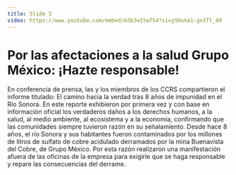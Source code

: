```yaml
---
title: Slide 3
video: https://www.youtube.com/embed/m3bJwItwTS4?si=ySHukA1-gnJTl_49
---
```


# Por las afectaciones a la salud Grupo México: ¡Hazte responsable!

En conferencia de prensa, las y los miembros de los CCRS compartieron el informe titulado: El camino hacia la verdad tras 8 años de impunidad en el Río Sonora. En este reporte exhibieron por primera vez y con base en información oficial los verdaderos daños a los derechos humanos, a la salud, al medio ambiente, al ecosistema y a la economía, confirmando que las comunidades siempre tuvieron razón en su señalamiento. Desde hace 8 años, el río Sonora y sus habitantes fueron contaminados por los millones de litros de sulfato de cobre acidulado derramados por la mina Buenavista del Cobre, de Grupo México. Por esta razón realizaron una manifestación afuera de las oficinas de la empresa para exigirle que se haga responsable y repare las consecuencias del derrame.

